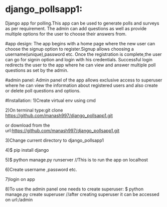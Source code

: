# django_pollsapp1:
Django app for polling.This app can be used to generate polls and surveys as per requirement.
The admin can add questions as well as provide multiple options for the user to choose their answers from.

#app design:
The app begins with a home page where the new user can choose the signup option to register.Signup allows choosing a username(unique),password etc.
Once the registration is complete,the user can go for signin option and login with his credentials.
Successful login redirects the user to the app where he can view and answer multiple poll questions as set by the admin.

#admin panel:
Admin panel of the app allows exclusive access to superuser where he can view the information about registered users and also create or delete poll questions and options.

#Installation:
1)Create virtual env using cmd

2)On terminal type:git clone https://github.com/manash997/django_pollsapp1.git

or download from the url:https://github.com/manash997/django_pollsapp1.git

3)Change current directory to django_pollsapp1

4)$ pip install django

5)$ python manage.py runserver  //This is to run the app on localhost

6)Create username ,password etc.

7)login on app

8)To use the admin panel one needs to create superuser:
$ python manage.py create superuser
//after creating superuser it can be accessed on url:/admin









